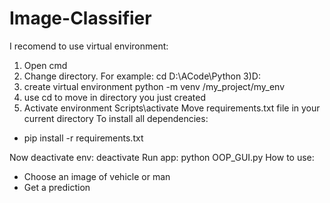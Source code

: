 # Image-Classifier
I recomend to use virtual environment:
1) Open cmd
2) Change directory. For example:
  cd D:\ACode\Python 
3)D:
4) create virtual environment
  python -m venv /my_project/my_env
5) use cd to move in directory you just created
6) Activate environment 
  Scripts\activate
 Move requirements.txt file in your current directory
To install all dependencies:
- pip install -r requirements.txt

Now deactivate env:
  deactivate
Run app:
  python OOP_GUI.py
How to use:
- Choose an image of vehicle or man
- Get a prediction
